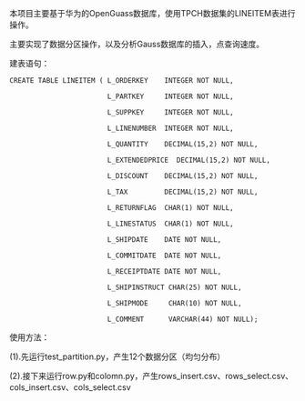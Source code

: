 本项目主要基于华为的OpenGuass数据库，使用TPCH数据集的LINEITEM表进行操作。


主要实现了数据分区操作，以及分析Gauss数据库的插入，点查询速度。

建表语句：

    CREATE TABLE LINEITEM ( L_ORDERKEY    INTEGER NOT NULL,

                            L_PARTKEY     INTEGER NOT NULL,

                            L_SUPPKEY     INTEGER NOT NULL,

                            L_LINENUMBER  INTEGER NOT NULL,

                            L_QUANTITY    DECIMAL(15,2) NOT NULL,

                            L_EXTENDEDPRICE  DECIMAL(15,2) NOT NULL,

                            L_DISCOUNT    DECIMAL(15,2) NOT NULL,

                            L_TAX         DECIMAL(15,2) NOT NULL,

                            L_RETURNFLAG  CHAR(1) NOT NULL,

                            L_LINESTATUS  CHAR(1) NOT NULL,

                            L_SHIPDATE    DATE NOT NULL,

                            L_COMMITDATE  DATE NOT NULL,

                            L_RECEIPTDATE DATE NOT NULL,

                            L_SHIPINSTRUCT CHAR(25) NOT NULL,

                            L_SHIPMODE     CHAR(10) NOT NULL,

                            L_COMMENT      VARCHAR(44) NOT NULL);

使用方法：

(1).先运行test_partition.py，产生12个数据分区（均匀分布）

(2).接下来运行row.py和colomn.py，产生rows_insert.csv、rows_select.csv、cols_insert.csv、cols_select.csv
